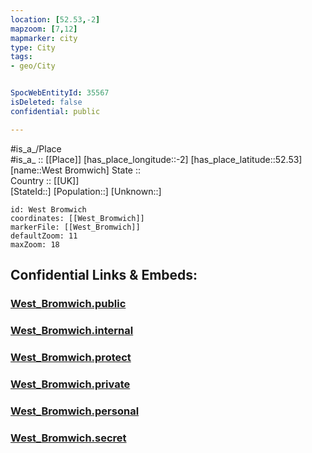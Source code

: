 ```yaml
---
location: [52.53,-2] 
mapzoom: [7,12] 
mapmarker: city 
type: City
tags:
- geo/City


SpocWebEntityId: 35567
isDeleted: false
confidential: public

---
```

#is_a_/Place  
#is_a_ :: [[Place]] 
[has_place_longitude::-2] 
[has_place_latitude::52.53] 
[name::West Bromwich] 
State ::  
Country :: [[UK]]  
[StateId::] 
[Population::] 
[Unknown::] 


```leaflet
id: West Bromwich
coordinates: [[West_Bromwich]] 
markerFile: [[West_Bromwich]] 
defaultZoom: 11 
maxZoom: 18
```


## Confidential Links & Embeds: 

### [West_Bromwich.public](/_public/\Earth\Continent\Europe\Europe~North\UK\England\Regions~England\West_Midlands,Region\Sandwell\cities~SandwellWest_Bromwich.public.md) 

### [West_Bromwich.internal](/_internal/\Earth\Continent\Europe\Europe~North\UK\England\Regions~England\West_Midlands,Region\Sandwell\cities~SandwellWest_Bromwich.internal.md) 

### [West_Bromwich.protect](/_protect/\Earth\Continent\Europe\Europe~North\UK\England\Regions~England\West_Midlands,Region\Sandwell\cities~SandwellWest_Bromwich.protect.md) 

### [West_Bromwich.private](/_private/\Earth\Continent\Europe\Europe~North\UK\England\Regions~England\West_Midlands,Region\Sandwell\cities~SandwellWest_Bromwich.private.md) 

### [West_Bromwich.personal](/_personal/\Earth\Continent\Europe\Europe~North\UK\England\Regions~England\West_Midlands,Region\Sandwell\cities~SandwellWest_Bromwich.personal.md) 

### [West_Bromwich.secret](/_secret/\Earth\Continent\Europe\Europe~North\UK\England\Regions~England\West_Midlands,Region\Sandwell\cities~SandwellWest_Bromwich.secret.md)

